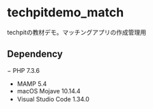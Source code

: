 # techpitdemo_match
techpitの教材デモ。マッチングアプリの作成管理用

## Dependency

− PHP 7.3.6
- MAMP 5.4
- macOS Mojave 10.14.4
- Visual Studio Code 1.34.0
　

